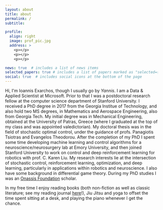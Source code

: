 ```yaml
---
layout: about
title: about
permalink: /
subtitle: 

profile:
  align: right
  image: prof_pic.jpg
  address: >
    <p></p>
    <p></p>
    <p></p>

news: true  # includes a list of news items
selected_papers: true # includes a list of papers marked as "selected={true}"
social: true  # includes social icons at the bottom of the page
---
```

Hi, I'm Ioannis Exarchos, though I usually go by *Yannis*.
I am a Data & Applied Scientist at Microsoft. Prior to that I was a postdoctoral research fellow at the computer science department of Stanford University. I received a PhD degree in 2017 from the Georgia Institue of Technology, and also hold two MS degrees, in Mathematics and Aerospace Engineering, also from Georgia Tech. My initial degree was in Mechanical Engineering, obtained at the University of Patras, Greece (where I graduated at the top of my class and was appointed valedictorian). My doctoral thesis was in the field of stochastic optimal control, under the guidance of profs. Panagiotis Tsiotras and Evangelos Theodorou. After the completion of my PhD I spent some time developing machine learning and control algorithms for a neuroscience/neurosurgery lab at Emory University, and then joined Stanford University to work on control and deep reinforcement learning for robotics with prof. C. Karen Liu. My research interests lie at the intersection of stochastic control, reinforcement learning, optimization, and deep learning, particularly in applications within robotics and neuroscience. I also have some background in differential game theory. During my PhD studies I was an [Onassis Foundation](https://www.onassis.org/) scholar.

In my free time I enjoy reading books (both non-fiction as well as classic literature; see my reading journal [here](https://www.goodreads.com/user/show/66041354-yannis/)!), Jiu Jitsu and yoga to offset the time spent sitting at a desk, and playing the piano whenever I get the chance.

